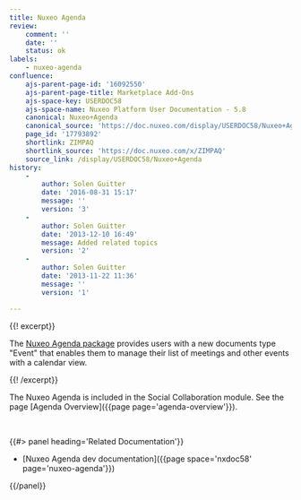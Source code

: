 ```yaml
---
title: Nuxeo Agenda
review:
    comment: ''
    date: ''
    status: ok
labels:
    - nuxeo-agenda
confluence:
    ajs-parent-page-id: '16092550'
    ajs-parent-page-title: Marketplace Add-Ons
    ajs-space-key: USERDOC58
    ajs-space-name: Nuxeo Platform User Documentation - 5.8
    canonical: Nuxeo+Agenda
    canonical_source: 'https://doc.nuxeo.com/display/USERDOC58/Nuxeo+Agenda'
    page_id: '17793892'
    shortlink: ZIMPAQ
    shortlink_source: 'https://doc.nuxeo.com/x/ZIMPAQ'
    source_link: /display/USERDOC58/Nuxeo+Agenda
history:
    - 
        author: Solen Guitter
        date: '2016-08-31 15:17'
        message: ''
        version: '3'
    - 
        author: Solen Guitter
        date: '2013-12-10 16:49'
        message: Added related topics
        version: '2'
    - 
        author: Solen Guitter
        date: '2013-11-22 11:36'
        message: ''
        version: '1'

---
```

{{! excerpt}}

The [Nuxeo Agenda package](https://connect.nuxeo.com/nuxeo/site/marketplace/package/nuxeo-agenda) provides users with a new documents type "Event" that enables them to manage their list of meetings and other events with a calendar view.

{{! /excerpt}}

The Nuxeo Agenda is included in the Social Collaboration module. See the page&nbsp;[Agenda Overview]({{page page='agenda-overview'}}).

&nbsp;

<div class="row" data-equalizer data-equalize-on="medium"><div class="column medium-6">{{#> panel heading='Related Documentation'}}

*   [Nuxeo Agenda dev documentation]({{page space='nxdoc58' page='nuxeo-agenda'}})

{{/panel}}</div><div class="column medium-6">

&nbsp;

</div></div>